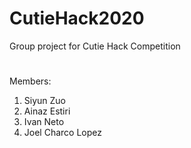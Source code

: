# CutieHack2020
Group project for Cutie Hack Competition
#
Members:
1. Siyun Zuo
2. Ainaz Estiri
3. Ivan Neto
4. Joel Charco Lopez


